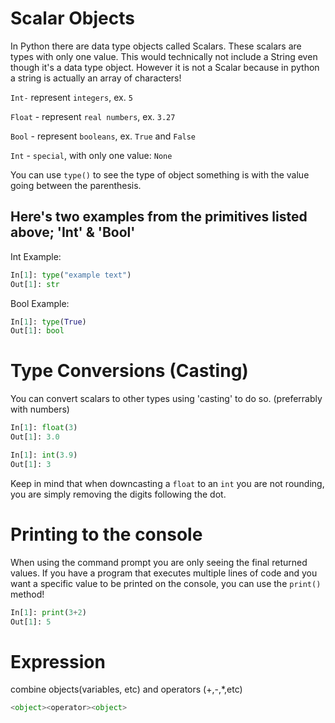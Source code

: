 # Scalar Objects

In Python there are data type objects called Scalars. These scalars are types with only one value. This would technically not include a String even though it's a data type object. However it is not a Scalar because in python a string is actually an array of characters!

<code>Int-</code> represent <code>integers</code>, ex. <code>5</code> 

<code>Float</code> - represent <code>real numbers</code>, ex. <code>3.27</code>

<code>Bool</code> - represent <code>booleans</code>, ex. <code>True</code> and <code>False</code>

<code>Int</code> - <code>special</code>, with only one value: <code>None</code>

You can use <code>type()</code> to see the type of object something is with the value going between the parenthesis.

## Here's two examples from the primitives listed above; 'Int' & 'Bool'

Int Example:

```python
In[1]: type("example text")
Out[1]: str
```

Bool Example:

```python
In[1]: type(True)
Out[1]: bool
```

# Type Conversions (Casting)

You can convert scalars to other types using 'casting' to do so. (preferrably with numbers)

```python
In[1]: float(3)
Out[1]: 3.0
```
```python
In[1]: int(3.9)
Out[1]: 3
```

Keep in mind that when downcasting a <code>float</code> to an <code>int</code> you are not rounding, you are simply removing the digits following the dot.

# Printing to the console

When using the command prompt you are only seeing the final returned values. If you have a program that executes multiple lines of code and you want a specific value to be printed on the console, you can use the <code>print()</code> method!

```python
In[1]: print(3+2)
Out[1]: 5
```

# Expression

combine objects(variables, etc) and operators (+,-,*,etc)

```python
<object><operator><object>
```


